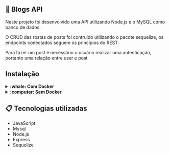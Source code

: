 ## :newspaper: Blogs API
Neste projeto foi desenvolvido uma API utilizando Node.js e o MySQL como banco de dados.

O CRUD das rostas de posts foi contruido utilizando o pacote sequelize, os endpoints conectados seguem os princípios do REST.

Para fazer um post é necessário o usuário realizar uma autenticação, portanto uma relação entre user e post

## Instalação
<details>
  <summary><strong>:whale: Com Docker </strong></summary><br />
  


## Com docker

### 1 - Clone o repositório
```bash
git clone git@github.com:Bissixp/blogs-api.git
```
### 2 - Mude para pasta do repositório
```bash
cd blogs-api
```
### 3 - Rode o container na pasta raiz da aplicação
```bash
docker-compose up -d
```
### 4 - Instale as dependências
```bash
npm install
```
### 5 - Rode o comando para criar e popular o Banco de dados
```bash
npm run add
```
### 6 - Rode o servidor
```bash
npm start
```
### 7 - Faça requisições para o servidor aberto na porta 3000
Recomendo utilizar a extensão Thunder Client no VS Code para fazer as requisições

 </details>
 <details>
 <summary><strong>:computer: Sem Docker </strong></summary><br />


  ### 1 - Clone o repositório
```bash
git clone git@github.com:Bissixp/blogs-api.git
```
  ### 2 - Mude para pasta do repositório
```bash
cd blogs-api
```
  ### 3 - Instale as dependências
```bash
npm install
```
  ### 4 - Rode o servidor
```bash
npm start
```
### 5 - Rode o comando para criar e popular o Banco de dados
```bash
npm run add
```
### 6 - Faça requisições para o servidor aberto na porta 3000
Recomendo utilizar a extensão Thunder Client no VS Code para fazer as requisições
</details>



## 📋 Tecnologias utilizadas

- JavaScript
- Mysql
- Node.js
- Express
- Sequelize
